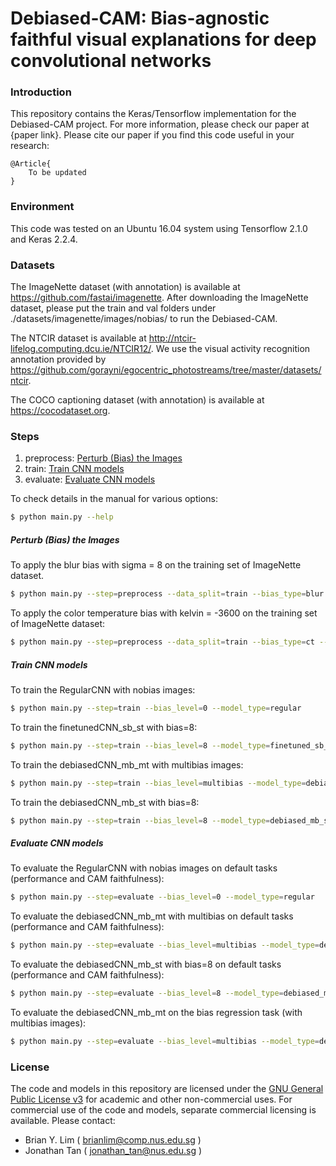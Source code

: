 
# Debiased-CAM: Bias-agnostic faithful visual explanations for deep convolutional networks

### Introduction

This repository contains the Keras/Tensorflow implementation for the Debiased-CAM project. For more information, please check our paper at {paper link}. Please cite our paper if you find this code useful in your research:

	@Article{
	    To be updated
	}

### Environment

This code was tested on an Ubuntu 16.04 system using Tensorflow 2.1.0 and Keras 2.2.4.

### Datasets

The ImageNette dataset (with annotation) is available at https://github.com/fastai/imagenette. After downloading the ImageNette dataset, please put the train and val folders under ./datasets/imagenette/images/nobias/ to run the Debiased-CAM.

The NTCIR dataset is available at http://ntcir-lifelog.computing.dcu.ie/NTCIR12/. We use the visual activity recognition annotation provided by https://github.com/gorayni/egocentric_photostreams/tree/master/datasets/ntcir.

The COCO captioning dataset (with annotation) is available at https://cocodataset.org.


### Steps
1. preprocess: [Perturb (Bias) the Images](#Perturb)
2. train: [Train CNN models](#Train)
3. evaluate: [Evaluate CNN models](#Evaluate)

To check details in the manual for various options:
```sh
$ python main.py --help
```

##### Perturb (Bias) the Images
To apply the blur bias with sigma = 8 on the training set of ImageNette dataset. 
```sh
$ python main.py --step=preprocess --data_split=train --bias_type=blur --bias_level=8
```
To apply the color temperature bias with kelvin = -3600 on the training set of ImageNette dataset:
```sh
$ python main.py --step=preprocess --data_split=train --bias_type=ct --bias_level=-3600
```

##### Train CNN models
To train the RegularCNN with nobias images:
```sh
$ python main.py --step=train --bias_level=0 --model_type=regular 
```
To train the finetunedCNN_sb_st with bias=8:
```sh
$ python main.py --step=train --bias_level=8 --model_type=finetuned_sb_st 
```
To train the debiasedCNN_mb_mt with multibias images:
```sh
$ python main.py --step=train --bias_level=multibias --model_type=debiased_mb_mt 
```
To train the debiasedCNN_mb_st with bias=8:
```sh
$ python main.py --step=train --bias_level=8 --model_type=debiased_mb_st 
```

##### Evaluate CNN models
To evaluate the RegularCNN with nobias images on default tasks (performance and CAM faithfulness):
```sh
$ python main.py --step=evaluate --bias_level=0 --model_type=regular
```
To evaluate the debiasedCNN_mb_mt with multibias on default tasks (performance and CAM faithfulness):
```sh
$ python main.py --step=evaluate --bias_level=multibias --model_type=debiased_mb_mt
```
To evaluate the debiasedCNN_mb_st with bias=8 on default tasks (performance and CAM faithfulness):
```sh
$ python main.py --step=evaluate --bias_level=8 --model_type=debiased_mb_st
```
To evaluate the debiasedCNN_mb_mt on the bias regression task (with multibias images):
```sh
$ python main.py --step=evaluate --bias_level=multibias --model_type=debiased_mb_mt --eval_mode=regression
```

### License
The code and models in this repository are licensed under the [GNU General Public License v3](https://www.gnu.org/licenses/gpl-3.0.en.html) for academic and other non-commercial uses. For commercial use of the code and models, separate commercial licensing is available. Please contact:
- Brian Y. Lim ( brianlim@comp.nus.edu.sg )
- Jonathan Tan ( jonathan_tan@nus.edu.sg )
